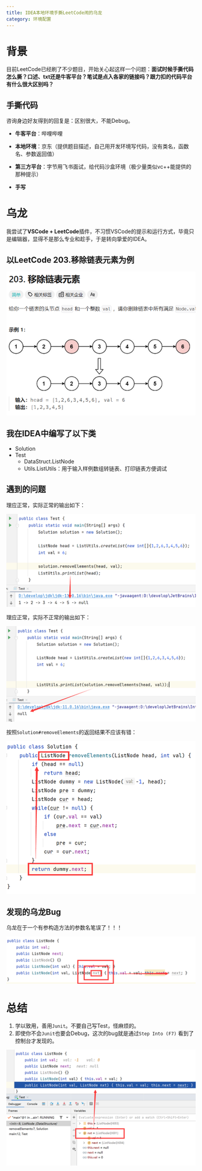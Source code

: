```yaml
---
title: IDEA本地环境手撕LeetCode闹的乌龙
category: 环境配置
---
```




# 背景
目前LeetCode已经刷了不少题目，开始关心起这样一个问题：**面试时候手撕代码怎么撕？口述、txt还是牛客平台？笔试是点入各家的链接吗？跟力扣的代码平台有什么很大区别吗？**



## 手撕代码

咨询身边好友得到的回复是：区别很大，不能Debug。

- **牛客平台**：哔哩哔哩

- **本地环境**：京东（提供题目描述，自己用开发环境写代码，没有类名，函数名、参数返回值）

- **第三方平台**：字节用飞书面试，给代码沙盒环境（极少量类似vc++能提供的那种提示）
- **手写**



# 乌龙

我尝试了**VSCode + LeetCode**插件，不习惯VSCode的提示和运行方式，毕竟只是编辑器，显得不是那么专业和趁手，于是转向挚爱的IDEA。



## 以LeetCode 203.移除链表元素为例

![image-20241225171110359](IDEA本地环境手撕LeetCode闹的乌龙/image-20241225171110359.png)



## 我在IDEA中编写了以下类

- Solution
- Test
  - DataStruct.ListNode
  - Utils.ListUtils：用于输入样例数组转链表、打印链表方便调试



## 遇到的问题

理应正常，实际正常的输出如下：

![image-20241225171538402](IDEA本地环境手撕LeetCode闹的乌龙/image-20241225171538402.png)



理应正常，实际不正常的输出如下：

![image-20241225171642932](IDEA本地环境手撕LeetCode闹的乌龙/image-20241225171642932.png)



按照`Solution#removeElements`的返回结果不应该有错：

![image-20241225171715430](IDEA本地环境手撕LeetCode闹的乌龙/image-20241225171715430.png)

## 发现的乌龙Bug

乌龙在于一个有参构造方法的参数名笔误了！！！

![image-20241225171828942](IDEA本地环境手撕LeetCode闹的乌龙/image-20241225171828942.png)



# 总结

1. 学以致用，善用`Junit`。不要自己写Test，怪麻烦的。
2. 即使你不会`Junit`也要会Debug，这次的bug就是通过`Step Into (F7)` 看到了控制台才发现的。

![image-20241225172201512](IDEA本地环境手撕LeetCode闹的乌龙/image-20241225172201512.png)

